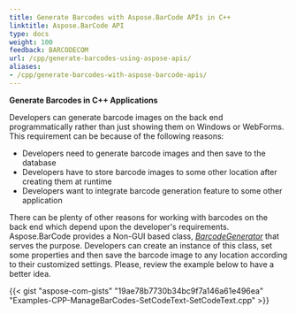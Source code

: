 ```yaml
---
title: Generate Barcodes with Aspose.BarCode APIs in C++
linktitle: Aspose.BarCode API
type: docs
weight: 100
feedback: BARCODECOM
url: /cpp/generate-barcodes-using-aspose-apis/
aliases:
- /cpp/generate-barcodes-with-aspose-barcode-apis/
---
```


**Generate Barcodes in C++ Applications**

Developers can generate barcode images on the back end programmatically rather than just showing them on Windows or WebForms. This requirement can be because of the following reasons:

- Developers need to generate barcode images and then save to the database
- Developers have to store barcode images to some other location after creating them at runtime
- Developers want to integrate barcode generation feature to some other application

There can be plenty of other reasons for working with barcodes on the back end which depend upon the developer's requirements. Aspose.BarCode provides a Non-GUI based class, [*BarcodeGenerator*](https://reference.aspose.com/cpp/barcode/class/aspose.bar_code.generation.barcode_generator/) that serves the purpose. Developers can create an instance of this class, set some properties and then save the barcode image to any location according to their customized settings. Please, review the example below to have a better idea.

{{< gist "aspose-com-gists" "19ae78b7730b34bc9f7a146a61e496ea" "Examples-CPP-ManageBarCodes-SetCodeText-SetCodeText.cpp" >}}
